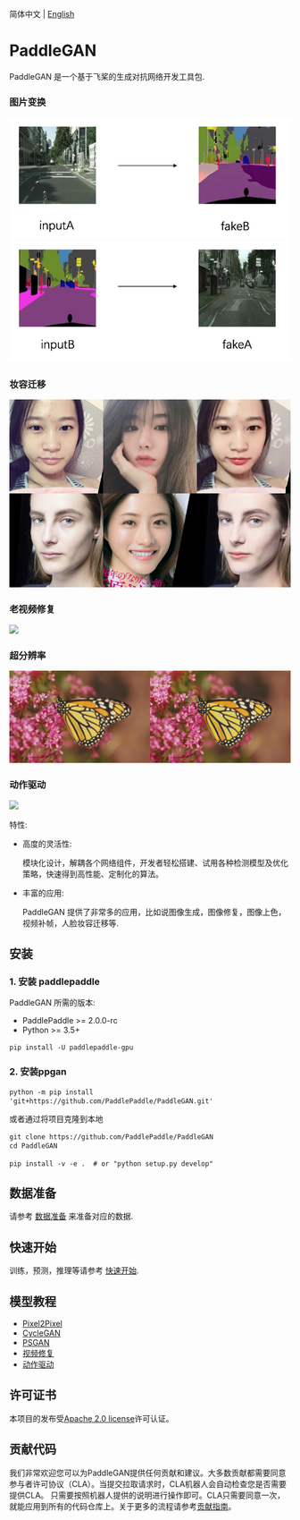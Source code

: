 简体中文 | [English](./README_en.md)

# PaddleGAN

PaddleGAN 是一个基于飞桨的生成对抗网络开发工具包.

### 图片变换
![](./docs/imgs/A2B.png)
![](./docs/imgs/B2A.png)

### 妆容迁移
![](./docs/imgs/makeup_shifter.png)

### 老视频修复
![](./docs/imgs/color_sr_peking.gif)

### 超分辨率
![](./docs/imgs/sr_demo.png)

### 动作驱动
![](./docs/imgs/first_order.gif)

特性:

- 高度的灵活性:

  模块化设计，解耦各个网络组件，开发者轻松搭建、试用各种检测模型及优化策略，快速得到高性能、定制化的算法。

- 丰富的应用:

  PaddleGAN 提供了非常多的应用，比如说图像生成，图像修复，图像上色，视频补帧，人脸妆容迁移等.

## 安装

### 1. 安装 paddlepaddle

PaddleGAN 所需的版本:
* PaddlePaddle >= 2.0.0-rc
* Python >= 3.5+

```
pip install -U paddlepaddle-gpu
```

### 2. 安装ppgan
```
python -m pip install 'git+https://github.com/PaddlePaddle/PaddleGAN.git'
```

或者通过将项目克隆到本地
```
git clone https://github.com/PaddlePaddle/PaddleGAN
cd PaddleGAN

pip install -v -e .  # or "python setup.py develop"
```

## 数据准备
请参考 [数据准备](./docs/data_prepare.md) 来准备对应的数据.


## 快速开始
训练，预测，推理等请参考 [快速开始](./docs/get_started.md).

## 模型教程
* [Pixel2Pixel](./docs/tutorials/pix2pix_cyclegan.md)
* [CycleGAN](./docs/tutorials/pix2pix_cyclegan.md)
* [PSGAN](./docs/tutorials/psgan.md)
* [视频修复](./docs/tutorials/video_restore.md)
* [动作驱动](./docs/tutorials/motion_driving.md)

## 许可证书
本项目的发布受[Apache 2.0 license](LICENSE)许可认证。


## 贡献代码

我们非常欢迎您可以为PaddleGAN提供任何贡献和建议。大多数贡献都需要同意参与者许可协议（CLA）。当提交拉取请求时，CLA机器人会自动检查您是否需要提供CLA。 只需要按照机器人提供的说明进行操作即可。CLA只需要同意一次，就能应用到所有的代码仓库上。关于更多的流程请参考[贡献指南](docs/CONTRIBUTE.md)。

